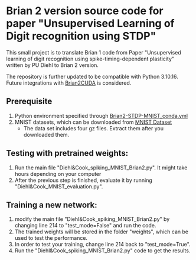 # Brian 2 version source code for paper "Unsupervised Learning of Digit recognition using STDP"

This small project is to translate Brian 1 code from Paper "Unsupervised learning of digit recognition using spike-timing-dependent plasticity" written by PU Diehl to Brian 2 version.

The repository is further updated to be compatible with Python 3.10.16. Future integrations with [Brian2CUDA](https://brian2cuda.readthedocs.io/en/latest/introduction/index.html) is considered.

## Prerequisite

1. Python environment specified through [Brian2-STDP-MNIST_conda.yml](https://github.com/briansebzhou/Brian2STDPMNIST/blob/3aad7fc1218c8e5c51b2ba46ca83932a1e9a8f52/Brian2-STDP-MNIST_conda.yml)
2. MNIST datasets, which can be downloaded from [MNIST Dataset](https://www.kaggle.com/datasets/hojjatk/mnist-dataset?select=train-labels.idx1-ubyte)
   * The data set includes four gz files. Extract them after you downloaded them.

## Testing with pretrained weights:

1. Run the main file "Diehl&Cook_spiking_MNIST_Brian2.py". It might take hours depending on your computer
2. After the previous step is finished, evaluate it by running "Diehl&Cook_MNIST_evaluation.py".

## Training a new network:

1. modify the main file "Diehl&Cook_spiking_MNIST_Brian2.py" by changing line 214 to "test_mode=False" and run the code.
2. The trained weights will be stored in the folder "weights", which can be used to test the performance.
3. In order to test your training, change line 214 back to "test_mode=True".
4. Run the "Diehl&Cook_spiking_MNIST_Brian2.py" code to get the results.
